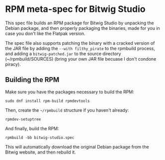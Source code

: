 # RPM meta-spec for Bitwig Studio
This spec file builds an RPM package for Bitwig Studio by unpacking the Debian package, and then properly packaging the binaries, made for you in case you don't like the Flatpak version.

The spec file also supports patching the binary with a cracked version of the JAR file by adding the `--with filthy_pirate` to the rpmbuild process, and adding a `bitwig-patched.jar` to the source directory (~/rpmbuild/SOURCES) (bring your own JAR file becuase I don't condone piracy).

## Building the RPM
Make sure you have the packages necessary to build the RPM:
```
sudo dnf install rpm-build rpmdevtools
```

Then, create the `~/rpmbuild` structure if you haven't already:
```
rpmdev-setuptree
```

And finally, build the RPM:
```
rpmbuild -bb bitwig-studio.spec
```
This will automatically download the original Debian package from the Bitwig website, and then rebuild it.
